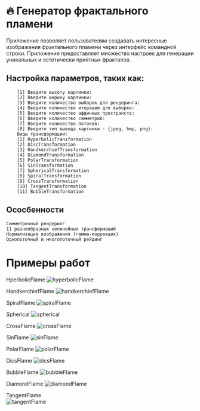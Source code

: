 

# 🔥 Генератор фрактального пламени

Приложение позволяет пользователям создавать интересные изображения фрактального пламени через интерфейс командной строки. Приложение предоставляет множество настроек для генерации уникальных и эстетически приятных фракталов.

## Настройка параметров, таких как:
        [1] Введите высоту картинки: 
        [2] Введите ширину картинки: 
        [3] Введите количество выборок для рендеринга: 
        [4] Введите количество итераций для выборки: 
        [5] Введите количество аффинных пространств: 
        [6] Введите количество симметрий: 
        [7] Введите количество потоков: 
        [8] Введите тип вывода картинки - {jpeg, bmp, png}:
        Виды трансформации: 
        [1] HyperbolicTransformation
        [2] DiscTransformation
        [3] HandkerchiefTransformation
        [4] DiamondTransformation
        [5] PolarTransformation
        [6] SinTransformation
        [7] SphericalTransformation
        [8] SpiralTransformation
        [9] CrossTransformation
        [10] TangentTransformation
        [11] BubbleTransformation

## Ососбенности
    Симметричный рендеринг
    11 разнообразных нелинейных трансформаций
    Нормализация изображения (гамма-коррекция)
    Однопоточный и многопоточный рейдинг

# Примеры работ
HperbolicFlame
![hyperbolicFlame](https://github.com/user-attachments/assets/190665aa-aa33-41ea-a0b0-28ea665ca8e1)

HandkerchiefFlame
![handkerchiefFlame](https://github.com/user-attachments/assets/d8d2992b-b8d0-4360-a866-a98488e56e18)

SpiralFlame
![spiralFlame](https://github.com/user-attachments/assets/9e01c68b-cc55-49da-bb72-08f318721c71)

Spherical
![spherical](https://github.com/user-attachments/assets/cbecc029-dde4-49b2-bf56-170924b2c90f)

CrossFlame
![crossFlame](https://github.com/user-attachments/assets/c9da321e-6e16-4f50-9628-73b95d525d83)

SinFlame
![sinFlame](https://github.com/user-attachments/assets/3980fd3d-ab02-4a41-b8f1-d81e833a51c6)

PolarFlame
![polarFlame](https://github.com/user-attachments/assets/6e65b4fe-4a0b-4265-9e1a-95448c8313d0)

DicsFlame
![dicsFlame](https://github.com/user-attachments/assets/0193bac6-bd1b-40d4-be76-16805e96721c)

BubbleFlame
![bubbleFlame](https://github.com/user-attachments/assets/8b63ce66-d51e-4781-af51-a2ea3f206c8e)

DiamondFlame
![diamondFlame](https://github.com/user-attachments/assets/ab10a57a-de94-4ef7-a321-aeba09d52d86)


TangentFlame        
![tangentFlame](https://github.com/user-attachments/assets/8d7f05c3-7342-47d6-8fd9-d768510fc25d)
